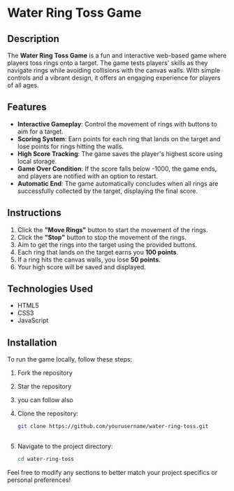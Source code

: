 # Water Ring Toss Game

## Description
The **Water Ring Toss Game** is a fun and interactive web-based game where players toss rings onto a target. The game tests players' skills as they navigate rings while avoiding collisions with the canvas walls. With simple controls and a vibrant design, it offers an engaging experience for players of all ages.

## Features
- **Interactive Gameplay**: Control the movement of rings with buttons to aim for a target.
- **Scoring System**: Earn points for each ring that lands on the target and lose points for rings hitting the walls.
- **High Score Tracking**: The game saves the player's highest score using local storage.
- **Game Over Condition**: If the score falls below -1000, the game ends, and players are notified with an option to restart.
- **Automatic End**: The game automatically concludes when all rings are successfully collected by the target, displaying the final score.

## Instructions
1. Click the **"Move Rings"** button to start the movement of the rings.
2. Click the **"Stop"** button to stop the movement of the rings.
3. Aim to get the rings into the target using the provided buttons.
4. Each ring that lands on the target earns you **100 points**.
5. If a ring hits the canvas walls, you lose **50 points**.
6. Your high score will be saved and displayed.

## Technologies Used
- HTML5
- CSS3
- JavaScript

## Installation
To run the game locally, follow these steps:
1. Fork the repository
2. Star the repository
3. you can follow also

4. Clone the repository:
   ```bash
   git clone https://github.com/yourusername/water-ring-toss.git
  
5. Navigate to the project directory:
   ```bash
   cd water-ring-toss

Feel free to modify any sections to better match your project specifics or personal preferences!



